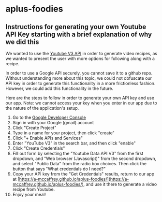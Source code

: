 # aplus-foodies

## Instructions for generating your own Youtube API Key starting with a brief explanation of why we did this

We wanted to use the [Youtube V3 API]() in order to generate video recipes, as we wanted to present the user with more options for following along with a recipe.

In order to use a Google API securely, you cannot save it to a github repo. Without understanding more about this topic, we could not obfuscate our API key in order to generate this functionality in a more frictionless fashion. However, we could add this functionality in the future.

Here are the steps to follow in order to generate your own API key and use our app. Note: we cannot access your key when you enter in our app due to the nature of the application's setup.

1) Go to the [Google Developer Console](https://console.developers.google.com/)
2) Sign in with your Google (gmail) account
3) Click "Create Project"
4) Type in a name for your project, then click "create"
5) Click "+ Enable APIs and Services"
6) Enter "YouTube V3" in the search bar, and then click "enable"
7) Click "Create Credentials"
8) Fill out form by selecting the "Youtube Data API V3" from the first dropdown, and "Web browser (Javascript)" from the second dropdown, and select "Public Data" from the radio box choices. Then click the button that says "What credentials do I need?"
9) Copy your API key from the "Get Credentials" results, return to our app at [https://a-mccaffrey.github.io/aplus-foodies/](https://a-mccaffrey.github.io/aplus-foodies/), and use it there to generate a video recipe from Youtube.
10) Enjoy your meal!

